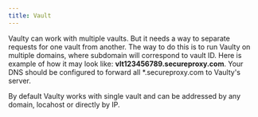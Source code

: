 ```yaml
---
title: Vault
---
```


Vaulty can work with multiple vaults. But it needs a way to separate requests for one vault from another. The way to do this is to run Vaulty on multiple domains, where subdomain will correspond to vault ID. Here is example of how it may look like: **vlt123456789.secureproxy.com**. Your DNS should be configured to forward all *.secureproxy.com to Vaulty's server.

By default Vaulty works with single vault and can be addressed by any domain, locahost or directly by IP.
